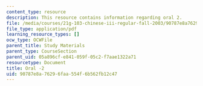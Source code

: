 ```yaml
---
content_type: resource
description: This resource contains information regarding oral 2.
file: /media/courses/21g-103-chinese-iii-regular-fall-2003/90787e8a76296faa554f6b562fb12c47_MIT21G_103F03_oral_2.pdf
file_type: application/pdf
learning_resource_types: []
ocw_type: OCWFile
parent_title: Study Materials
parent_type: CourseSection
parent_uid: 05a896cf-e841-059f-05c2-f7aae1322a71
resourcetype: Document
title: Oral -2
uid: 90787e8a-7629-6faa-554f-6b562fb12c47
---
```

